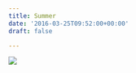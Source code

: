 ```yaml
---
title: Summer
date: '2016-03-25T09:52:00+00:00'
draft: false

---
```

![](//lh3.googleusercontent.com/-HG_pIdZYFkk/UiWZdqkWluI/AAAAAAAAKYk/wUbhXRi681IJoe-pJaQaggFCdKBwr69RQCCo/s800-Ic42/tourdefrance_sunflowers.jpg)
